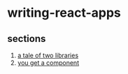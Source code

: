 # writing-react-apps

## sections

1. [a tale of two libraries](sections/a-tale-of-two-libraries.md)
2. [you get a component](sections/you-get-a-component.md)
